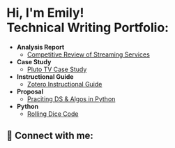 <h1>Hi, I'm Emily! <br/><a 

<h2>Technical Writing Portfolio:</h2>

- <b>Analysis Report</b>
  - [Competitive Review of Streaming Services](https://github.com/emilysuranie/CompetitiveReview)
- <b>Case Study</b>
  - [Pluto TV Case Study](https://github.com/emilysuranie/PlutoTVCaseStudy)
- <b>Instructional Guide</b>
  - [Zotero Instructional Guide](https://github.com/emilysuranie/ZoteroHomepage)
- <b>Proposal</b>
  - [Praciting DS & Algos in Python](https://github.com/joshmadakor1/Algorithms-Practice)
- <b>Python</b>
  - [Rolling Dice Code](https://github.com/emilysuranie/DiceLab)

<h2> 🤳 Connect with me:</h2>
<!--
[<img align="left" alt="JoshMadakor | YouTube" width="22px" src="https://cdn.jsdelivr.net/npm/simple-icons@v3/icons/youtube.svg" />][youtube]
[<img align="left" alt="JoshMadakor | Twitter" width="22px" src="https://cdn.jsdelivr.net/npm/simple-icons@v3/icons/twitter.svg" />][twitter]
[<img align="left" alt="JoshMadakor | LinkedIn" width="22px" src="https://cdn.jsdelivr.net/npm/simple-icons@v3/icons/linkedin.svg" />][linkedin]
[<img align="left" alt="JoshMadakor | Instagram" width="22px" src="https://cdn.jsdelivr.net/npm/simple-icons@v3/icons/instagram.svg" />][instagram]
-->
<!--
[twitter]: https://twitter.com/joshmadakor
[youtube]: https://www.youtube.com/c/joshmadakor
[instagram]: https://www.instagram.com/joshmadakor/
[linkedin]: https://linkedin.com/in/joshmadakor
-->
<!--
**joshmadakor1/joshmadakor1** is a ✨ _special_ ✨ repository because its `README.md` (this file) appears on your GitHub profile.

Here are some ideas to get you started:

- 🔭 I’m currently working on ...
- 🌱 I’m currently learning ...
- 👯 I’m looking to collaborate on ...
- 🤔 I’m looking for help with ...
- 💬 Ask me about ...
- 📫 How to reach me: ...
- 😄 Pronouns: ...
- ⚡ Fun fact: ...
-->
